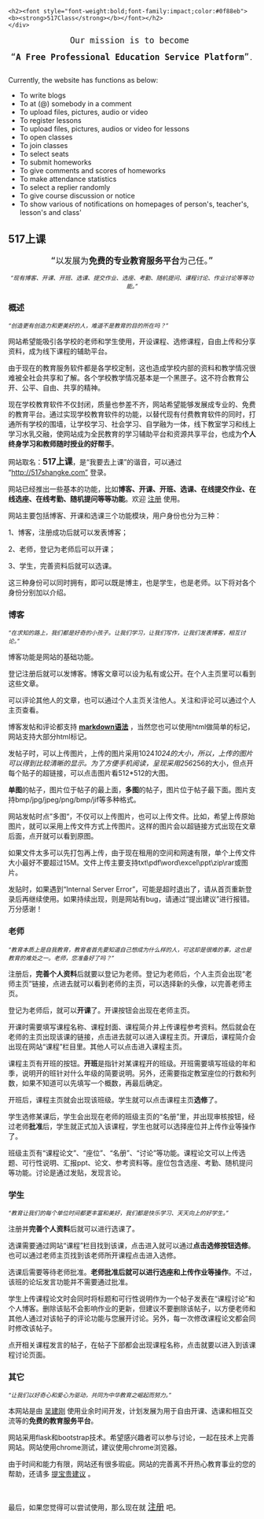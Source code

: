     
    <h2><font style="font-weight:bold;font-family:impact;color:#0f88eb"><b><strong>517Class</strong></b></font></h2>
    </div>
<div class="col-md-8">

<pre align=center><big> Our mission is to become  <p><q><b>A Free Professional Education Service Platform</b></q></big>.</p></pre>

<p>Currently, the website has functions as below: 
<ul><li>To write blogs
</li><li>To at (@) somebody in a comment
</li><li>To upload files, pictures, audio or video               
</li><li>To register lessons
</li><li>To upload files, pictures, audios or video for lessons
</li><li>To open classes
</li><li>To join classes
</li><li>To select seats
</li><li>To submit homeworks
</li><li>To give comments and scores of homeworks 
</li><li>To make attendance statistics
</li><li>To select a replier randomly
</li><li>To give course discussion or notice
</li><li>To show various of notifications on homepages of person's, teacher's, lesson's and class'
</li></ul></p>





</div>
 










<h2><b>517上课</b></h2>
<div class="col-md-8"><p>
<pre align=center><big><q>以发展为<b>免费的专业教育服务平台</b>为己任。</q></big></pre>
<p align=center><small><i><q>现有博客、开课、开班、选课、提交作业、选座、考勤、随机提问、课程讨论、作业讨论等等功能。</q></i></small></p><p>
<h3>概述</h3>

<p><small><i><q>创造更有创造力和更美好的人，难道不是教育的目的所在吗？</q></i></small></p><p>
                
网站希望能吸引各学校的老师和学生使用，开设课程、选修课程，自由上传和分享资料，成为线下课程的辅助平台。</p><p>

由于现在的教育服务软件都是各学校定制，这也造成学校内部的资料和教学情况很难被全社会共享和了解。各个学校教学情况基本是一个黑匣子。这不符合教育公开、公平、自由、共享的精神。</p><p>

现在学校教育软件不仅封闭，质量也参差不齐，网站希望能够发展成专业的、免费的教育平台。通过实现学校教育软件的功能，以替代现有付费教育软件的同时，打通所有学校的围墙，让学校学习、社会学习、自学融为一体，线下教室学习和线上学习水乳交融，使网站成为全民教育的学习辅助平台和资源共享平台，也成为<b>个人终身学习和教师随时授业的好帮手</b>。</p><p> 

网站取名：<b><big>517上课</big></b>，是“我要去上课”的谐音，可以通过 “http://517shangke.com” 登录。</p><p>
 
网站已经推出一些基本的功能，比如<b>博客、开课、开班、选课、在线提交作业、在线选座、在线考勤、随机提问等等功能</b>。欢迎 <a href="/register">注册</a> 使用。</p><p>
                                  
网站主要包括博客、开课和选课三个功能模块，用户身份也分为三种：</p><p>
1、博客，注册成功后就可以发表博客；</p><p>
2、老师，登记为老师后可以开课；</p><p>
3、学生，完善资料后就可以选课。</p><p>

这三种身份可以同时拥有，即可以既是博主，也是学生，也是老师。以下将对各个身份分别加以介绍。</p>

<h3>博客</h3>

<p><small><i><q>在求知的路上，我们都是好奇的小孩子。让我们学习，让我们写作，让我们发表博客，相互讨论。</q></i></small></p><p>

博客功能是网站的基础功能。<p></p>

登记注册后就可以发博客。博客文章可以设为私有或公开。在个人主页里可以看到这些文章。<p></p>

可以评论其他人的文章，也可以通过个人主页关注他人。关注和评论可以通过个人主页查看。<p></p>

博客发帖和评论都支持 <b><a href="/markdown">markdown语法</a></b> ，当然您也可以使用html做简单的标记，网站支持大部分html标记。<p></p>

发帖子时，可以上传图片，上传的图片采用1024*1024的大小，所以，上传的图片可以得到比较清晰的显示。为了方便手机阅读，呈现采用256*256的大小，但点开每个贴子的超链接，可以点击图片看512*512的大图。<p></p>

<b>单图</b>的帖子，图片位于帖子的最上面，<b>多图</b>的帖子，图片位于帖子最下面。图片支持bmp/jpg/jpeg/png/bmp/jif等多种格式。</p><p> 

网站发帖时点”多图“，不仅可以上传图片，也可以上传文件。比如，希望上传原始图片，就可以采用上传文件方式上传图片。这样的图片会以超链接方式出现在文章后面，点开就可以看到原图。<p></p>

如果文件太多可以先打包再上传，由于现在租用的空间和网速有限，单个上传文件大小最好不要超过15M。文件上传主要支持txt\pdf\word\excel\ppt\zip\rar或图片。</p><p> 

发贴时，如果遇到“Internal Server Error”，可能是超时退出了，请从首页重新登录后再继续使用。如果持续出现，则是网站有bug，请通过“提出建议”进行报错。万分感谢！</p><p>
                                  

<h3>老师</h3>

<p><small><i><q>教育本质上是自我教育，教育者首先要知道自己想成为什么样的人，可这却是很难的事，这也是教育的难处之一。老师，您准备好了吗？</q></i></small></p><p>

注册后，<b>完善个人资料</b>后就要以登记为老师。登记为老师后，个人主页会出现“老师主页”链接，点进去就可以看到老师的主页，可以选择新的头像，以完善老师主页。<p></p>

登记为老师后，就可以<b>开课</b>了。开课按钮会出现在老师主页。</p><p>

开课时需要填写课程名称、课程封面、课程简介并上传课程参考资料。然后就会在老师的主页出现该课的链接，点击进去就可以进入课程主页。开课后，课程简介会出现在网站“课程”栏目里。其他人可以点击进入课程主页。</p><p>

课程主页有开班的按钮。<b>开班</b>是指针对某课程开的班级。开班需要填写班级的年和季，说明开的班针对什么年级的简要说明。另外，还需要指定教室座位的行数和列数，如果不知道可以先填写一个概数，再最后确定。</p><p>

开班后，课程主页就会出现该班级。学生就可以点击课程主页<b>选修</b>了。</p><p>

学生选修某课后，学生会出现在老师的班级主页的“名册”里，并出现审核按钮，经过老师<b>批准</b>后，学生就正式加入该课程，学生也就可以选择座位并上传作业等操作了。</p><p>

班级主页有“课程论文”、“座位”、“名册”、“讨论”等功能。课程论文可以上传选题、可行性说明、汇报ppt、论文、参考资料等。座位包含选座、考勤、随机提问等功能。讨论是通过发贴，发现言论。</p>


<h3>学生</h3>

<p><small><i><q>教育让我们的每个单位时间都更丰富和美好，我们都是快乐学习、天天向上的好学生。</q></i></small></p><p>

注册并<b>完善个人资料</b>后就可以进行选课了。</p><p>

选课需要通过网站“课程”栏目找到该课，点击进入就可以通过<b>点击选修按钮选修</b>。也可以通过老师主页找到该老师所开课程点击进入选修。</p><p>

选课后需要等待老师批准。<b>老师批准后就可以进行选座和上传作业等操作</b>。不过，该班的论坛发言功能并不需要通过批准。</p><p>

学生上传课程论文时会同时将标题和可行性说明作为一个帖子发表在“课程讨论”和个人博客。删除该贴不会影响作业的更新，但建议不要删除该帖子，以方便老师和其他人通过对该帖子的评论功能与您展开讨论。另外，每一次修改课程论文都会同时修改该帖子。</p><p>

点开相关课程发言的帖子，在帖子下部都会出现课程名称，点击就要以进入到该课程讨论页面。</p><p>

<h3>其它</h3>

<p><small><i><q>让我们以好奇心和爱心为驱动，共同为中华教育之崛起而努力。</q></i></small></p><p>

本网站是由 <a href="/wujiangang">吴建刚</a> 使用业余时间开发，计划发展为用于自由开课、选课和相互交流等的<b>免费的教育服务平台</b>。</p><p>

网站采用flask和bootstrap技术。希望感兴趣者可以参与讨论，一起在技术上完善网站。网站使用chrome测试，建议使用chrome浏览器。</p><p>
                
由于时间和能力有限，网站还有很多瑕疵。网站的完善离不开热心教育事业的您的帮助，还请多 <a href="/suggestion">提宝贵建议</a> 。</p>
<br>
<p>最后，如果您觉得可以尝试使用，那么现在就 <a href="/register"><big>注册</big></a> 吧。</p>
                 
                 
<br><br><br><br><br><br><br><br><br>
</div>

</div>
